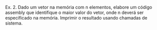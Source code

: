 Ex. 2. Dado um vetor na memória com n elementos, elabore um código assembly que identifique o maior valor do vetor, onde n deverá ser especificado na memória. Imprimir o resultado usando chamadas de sistema.